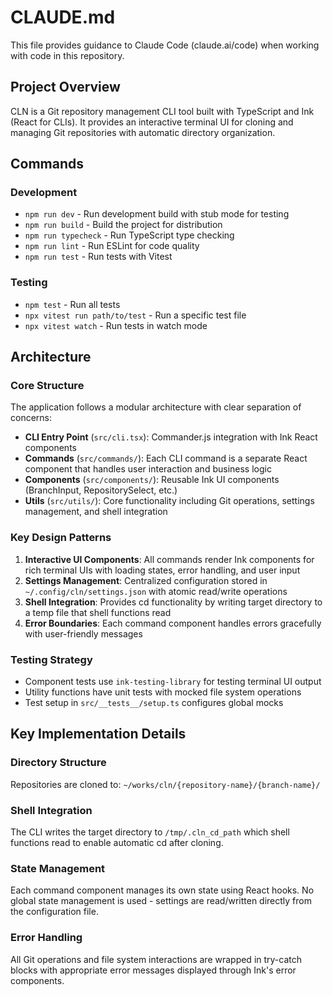 # CLAUDE.md

This file provides guidance to Claude Code (claude.ai/code) when working with code in this repository.

## Project Overview

CLN is a Git repository management CLI tool built with TypeScript and Ink (React for CLIs). It provides an interactive terminal UI for cloning and managing Git repositories with automatic directory organization.

## Commands

### Development
- `npm run dev` - Run development build with stub mode for testing
- `npm run build` - Build the project for distribution
- `npm run typecheck` - Run TypeScript type checking
- `npm run lint` - Run ESLint for code quality
- `npm run test` - Run tests with Vitest

### Testing
- `npm test` - Run all tests
- `npx vitest run path/to/test` - Run a specific test file
- `npx vitest watch` - Run tests in watch mode

## Architecture

### Core Structure
The application follows a modular architecture with clear separation of concerns:

- **CLI Entry Point** (`src/cli.tsx`): Commander.js integration with Ink React components
- **Commands** (`src/commands/`): Each CLI command is a separate React component that handles user interaction and business logic
- **Components** (`src/components/`): Reusable Ink UI components (BranchInput, RepositorySelect, etc.)
- **Utils** (`src/utils/`): Core functionality including Git operations, settings management, and shell integration

### Key Design Patterns

1. **Interactive UI Components**: All commands render Ink components for rich terminal UIs with loading states, error handling, and user input
2. **Settings Management**: Centralized configuration stored in `~/.config/cln/settings.json` with atomic read/write operations
3. **Shell Integration**: Provides cd functionality by writing target directory to a temp file that shell functions read
4. **Error Boundaries**: Each command component handles errors gracefully with user-friendly messages

### Testing Strategy
- Component tests use `ink-testing-library` for testing terminal UI output
- Utility functions have unit tests with mocked file system operations
- Test setup in `src/__tests__/setup.ts` configures global mocks

## Key Implementation Details

### Directory Structure
Repositories are cloned to: `~/works/cln/{repository-name}/{branch-name}/`

### Shell Integration
The CLI writes the target directory to `/tmp/.cln_cd_path` which shell functions read to enable automatic cd after cloning.

### State Management
Each command component manages its own state using React hooks. No global state management is used - settings are read/written directly from the configuration file.

### Error Handling
All Git operations and file system interactions are wrapped in try-catch blocks with appropriate error messages displayed through Ink's error components.